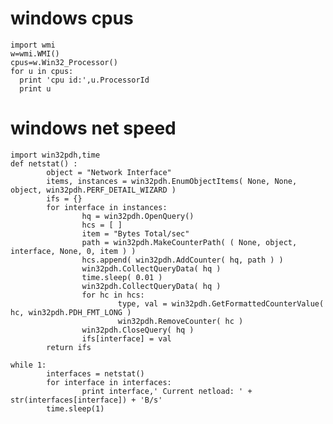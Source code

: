 # windows cpus	  
	import wmi 
	w=wmi.WMI() 
	cpus=w.Win32_Processor() 
	for u in cpus: 
	  print 'cpu id:',u.ProcessorId
	  print u

# windows net speed	  
	import win32pdh,time
	def netstat() :
			object = "Network Interface"
			items, instances = win32pdh.EnumObjectItems( None, None, object, win32pdh.PERF_DETAIL_WIZARD )
			ifs = {}
			for interface in instances:
					hq = win32pdh.OpenQuery()
					hcs = [ ]
					item = "Bytes Total/sec"
					path = win32pdh.MakeCounterPath( ( None, object, interface, None, 0, item ) )
					hcs.append( win32pdh.AddCounter( hq, path ) )
					win32pdh.CollectQueryData( hq )
					time.sleep( 0.01 )
					win32pdh.CollectQueryData( hq )
					for hc in hcs:
							type, val = win32pdh.GetFormattedCounterValue( hc, win32pdh.PDH_FMT_LONG )
							win32pdh.RemoveCounter( hc )
					win32pdh.CloseQuery( hq )
					ifs[interface] = val
			return ifs
	
	while 1:
			interfaces = netstat()
			for interface in interfaces:
					print interface,' Current netload: ' + str(interfaces[interface]) + 'B/s'
			time.sleep(1)